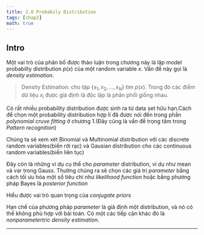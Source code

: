 ```yaml
---
title: 2.0 Probabily Distribution 
tags: [chap2]
math: true
---
```



## Intro


Một vai trò của phân bố được thảo luận trong chương này là lập model probabilty distribution $p(x)$ của một random variable $x$. Vấn đề này gọi là *density estimation*. 

> Density Estimation: cho tập $\{x_1,x_2,...,x_N\}$ tìm $p(x)$. Trong đó các điểm dữ liệu $x_i$ được giả định là độc lập là phân phối giống nhau.

Có rất nhiều probability distribution được sinh ra từ data set hữu hạn.Cách để chọn một probability distribution hợp lí đã được nói đến trong phần *polynomial cruve fitting* ở chương 1.(Đây cũng là vấn đề trọng tâm trong _*Pattern recognition*_)

Chúng ta sẽ xem xét Binomial và Multinomial distribution với các discrete random variables(biến rời rạc) và Gausian distribution cho các  continuous random variables(biến liên tục)

Đây còn là những ví dụ cụ thể cho *parameter* distribution, ví dụ như mean và var trong Gauss. Thường chúng ra sẽ chọn các giá trị *parameter* bằng cách tối ưu hóa một số tiêu chí như *likelihood function* hoặc bằng phương pháp Bayes là *posterior function*

Hiểu được vai trò quan trọng của *conjugate priors*

Hạn chế của phương pháp *parameter* là giả định một distribution, và nó có thể không phù hợp với bài toán. Có một các tiếp cận khác đó là *nonparametertric density estimation*.

------------------